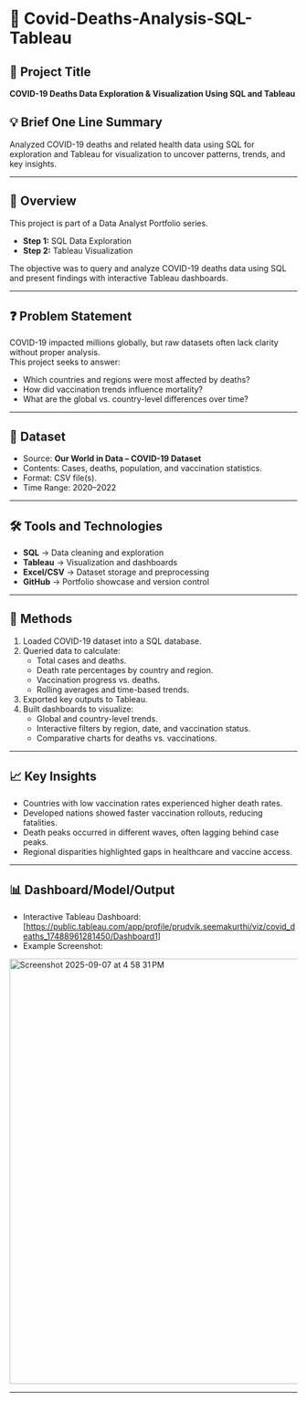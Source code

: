 # 🦠 Covid-Deaths-Analysis-SQL-Tableau  

## 📝 Project Title  
**COVID-19 Deaths Data Exploration & Visualization Using SQL and Tableau**  

## 💡 Brief One Line Summary  
Analyzed COVID-19 deaths and related health data using SQL for exploration and Tableau for visualization to uncover patterns, trends, and key insights.  

---

## 🔎 Overview  
This project is part of a Data Analyst Portfolio series.  
- **Step 1:** SQL Data Exploration  
- **Step 2:** Tableau Visualization  

The objective was to query and analyze COVID-19 deaths data using SQL and present findings with interactive Tableau dashboards.  

---

## ❓ Problem Statement  
COVID-19 impacted millions globally, but raw datasets often lack clarity without proper analysis.  
This project seeks to answer:  
- Which countries and regions were most affected by deaths?  
- How did vaccination trends influence mortality?  
- What are the global vs. country-level differences over time?  

---

## 📂 Dataset  
- Source: **Our World in Data – COVID-19 Dataset**  
- Contents: Cases, deaths, population, and vaccination statistics.  
- Format: CSV file(s).  
- Time Range: 2020–2022  

---

## 🛠️ Tools and Technologies  
- **SQL** → Data cleaning and exploration  
- **Tableau** → Visualization and dashboards  
- **Excel/CSV** → Dataset storage and preprocessing  
- **GitHub** → Portfolio showcase and version control  

---

## 🧮 Methods  
1. Loaded COVID-19 dataset into a SQL database.  
2. Queried data to calculate:  
   - Total cases and deaths.  
   - Death rate percentages by country and region.  
   - Vaccination progress vs. deaths.  
   - Rolling averages and time-based trends.  
3. Exported key outputs to Tableau.  
4. Built dashboards to visualize:  
   - Global and country-level trends.  
   - Interactive filters by region, date, and vaccination status.  
   - Comparative charts for deaths vs. vaccinations.  

---

## 📈 Key Insights  
- Countries with low vaccination rates experienced higher death rates.  
- Developed nations showed faster vaccination rollouts, reducing fatalities.  
- Death peaks occurred in different waves, often lagging behind case peaks.  
- Regional disparities highlighted gaps in healthcare and vaccine access.  

---

## 📊 Dashboard/Model/Output  
- Interactive Tableau Dashboard: [https://public.tableau.com/app/profile/prudvik.seemakurthi/viz/covid_deaths_17488961281450/Dashboard1]  
- Example Screenshot:  

<img width="1279" height="745" alt="Screenshot 2025-09-07 at 4 58 31 PM" src="https://github.com/user-attachments/assets/d264332f-28ff-44b3-b63b-3044568ed7d0" />


---

